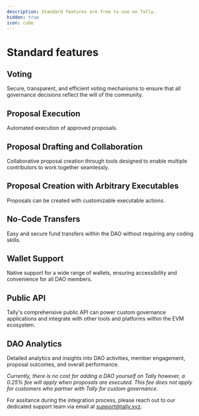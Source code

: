 ```yaml
---
description: Standard features are free to use on Tally.
hidden: true
icon: cube
---
```


# Standard features

## **Voting**

Secure, transparent, and efficient voting mechanisms to ensure that all governance decisions reflect the will of the community.

## **Proposal Execution**

Automated execution of approved proposals.

## **Proposal Drafting and Collaboration**

Collaborative proposal creation through tools designed to enable multiple contributors to work together seamlessly.

## **Proposal Creation with Arbitrary Executables**

Proposals can be created with customizable executable actions.

## **No-Code Transfers**

Easy and secure fund transfers within the DAO without requiring any coding skills.

## **Wallet Support**

Native support for a wide range of wallets, ensuring accessibility and convenience for all DAO members.

## **Public API**

Tally's comprehensive public API can power custom governance applications and integrate with other tools and platforms within the EVM ecosystem.

## **DAO Analytics**

Detailed analytics and insights into DAO activities, member engagement, proposal outcomes, and overall performance.



_Currently, there is no cost for adding a DAO yourself on Tally however, a 0.25% fee will apply when proposals are executed. This fee does not apply for customers who partner with Tally for custom governance._&#x20;

For assitance during the integration process, please reach out to our dedicated support team via email at support@tally.xyz.
